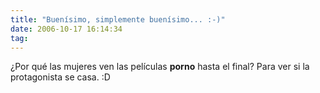 ```yaml
---
title: "Buenísimo, simplemente buenísimo... :-)"
date: 2006-10-17 16:14:34
tag: 
---
```

¿Por qué las mujeres ven las películas <strong>porno</strong> hasta el final? Para ver si la protagonista se casa. :D
